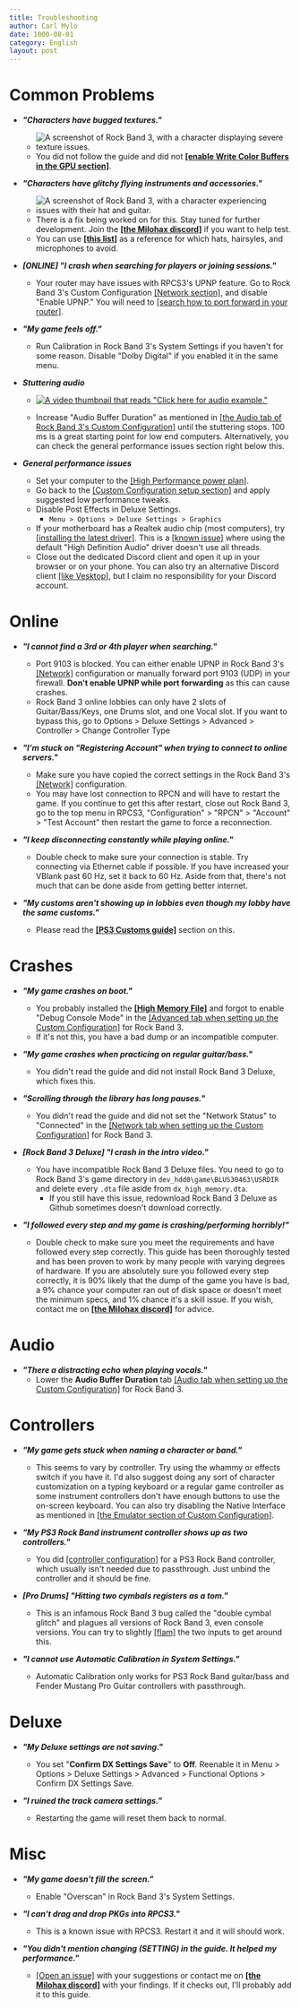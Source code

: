 ```yaml
---
title: Troubleshooting
author: Carl Mylo
date: 1000-08-01
category: English
layout: post
---
```


# Common Problems

*   **_"Characters have bugged textures."_**

	* ![A screenshot of Rock Band 3, with a character displaying severe texture issues.](https://carlmylo.github.io/docu-rpcs3/images/trbl/wcb.png "Graphical issues")
	*   You did not follow the guide and did not [**[enable Write Color Buffers in the GPU section]**](https://rb3pc.milohax.org/english/customconfiguration/#gpu).

*   **_"Characters have glitchy flying instruments and accessories."_**

	* ![A screenshot of Rock Band 3, with a character experiencing issues with their hat and guitar.](https://carlmylo.github.io/docu-rpcs3/images/trbl/flyinst.png "Graphical issues")
	*   There is a fix being worked on for this. Stay tuned for further development. Join the [**[the Milohax discord]**](https://rb3dx.milohax.org/discord) if you want to help test.
	*   You can use [**[this list]**](https://rb3pc.milohax.org/extra/teleprob) as a reference for which hats, hairsyles, and microphones to avoid.

*   **_\[ONLINE\] "I crash when searching for players or joining sessions."_**
	*   Your router may have issues with RPCS3's UPNP feature. Go to Rock Band 3's Custom Configuration [[Network section]](https://rb3pc.milohax.org/english/customconfiguration#network), and disable "Enable UPNP." You will need to [[search how to port forward in your router]](https://www.noip.com/support/knowledgebase/general-port-forwarding-guide).

*   **_"My game feels off."_**
	*   Run Calibration in Rock Band 3's System Settings if you haven't for some reason. Disable "Dolby Digital" if you enabled it in the same menu.

*   **_Stuttering audio_**

	* [![A video thumbnail that reads "Click here for audio example."](https://carlmylo.github.io/docu-rpcs3/images/trbl/badaudio.png)](https://www.youtube.com/watch?v=UoCMEQbNThs&t=20s "Rock Band 3 Deluxe - Low-End Low-Buffer Autoplay - YouTube")

	* Increase "Audio Buffer Duration" as mentioned in [[the Audio tab of Rock Band 3's Custom Configuration]](https://rb3pc.milohax.org/english/customconfiguration#audio) until the stuttering stops. 100 ms is a great starting point for low end computers. Alternatively, you can check the general performance issues section right below this.

*   **_General performance issues_**
	*	Set your computer to the [[High Performance power plan]](https://help.ableton.com/hc/en-us/articles/115000211304-Using-the-High-performance-power-plan-Windows-).
	*   Go back to the [[Custom Configuration setup section]](https://rb3pc.milohax.org/english/customconfiguration#changing-a-custom-configuration) and apply suggested low performance tweaks.
	*   Disable Post Effects in Deluxe Settings.
		* `Menu > Options > Deluxe Settings > Graphics`
	*	If your motherboard has a Realtek audio chip (most computers), try [[installing the latest driver]](https://realtek-download.com/download-hd/). This is a [[known issue]](https://github.com/RPCS3/rpcs3/issues/14648) where using the default "High Definition Audio" driver doesn't use all threads.
	*	Close out the dedicated Discord client and open it up in your browser or on your phone. You can also try an alternative Discord client [[like Vesktop]](https://github.com/Vencord/Vesktop), but I claim no responsibility for your Discord account.

# Online

*   **_"I cannot find a 3rd or 4th player when searching."_**
	*   Port 9103 is blocked. You can either enable UPNP in Rock Band 3's [[Network]](https://rb3pc.milohax.org/english/customconfiguration#network) configuration or manually forward port 9103 (UDP) in your firewall. **Don't enable UPNP while port forwarding** as this can cause crashes.
	*	Rock Band 3 online lobbies can only have 2 slots of Guitar/Bass/Keys, one Drums slot, and one Vocal slot. If you want to bypass this, go to 
	Options > Deluxe Settings > Advanced > Controller > Change Controller Type

*   **_"I'm stuck on "Registering Account" when trying to connect to online servers."_**
	*   Make sure you have copied the correct settings in the Rock Band 3's [[Network]](https://rb3pc.milohax.org/english/customconfiguration#network) configuration.
	*   You may have lost connection to RPCN  and will have to restart the game. If you continue to get this after restart, close out Rock Band 3, go to the top menu in RPCS3, "Configuration" > "RPCN" > "Account" > "Test Account" then restart the game to force a reconnection.
 
*   **_"I keep disconnecting constantly while playing online."_**
	*   Double check to make sure your connection is stable. Try connecting via Ethernet cable if possible. If you have increased your VBlank past 60 Hz, set it back to 60 Hz. Aside from that, there's not much that can be done aside from getting better internet.

*   **_"My customs aren't showing up in lobbies even though my lobby have the same customs."_**
	*   Please read the [**[PS3 Customs guide]**](https://docs.google.com/document/d/1YwGNT1oPUgfek-p3sLCZv4b-PsO8Yv9eobx5fV6W2vQ/edit#heading=h.qxzngdakbkv) section on this.

# Crashes

*   **_"My game crashes on boot."_**
	*   You probably installed the [**[High Memory File]**](https://rb3pc.milohax.org/english/advancedstuff/#intro) and forgot to enable "Debug Console Mode" in the [[Advanced tab when setting up the Custom Configuration]](https://rb3pc.milohax.org/english/customconfiguration/#advanced) for Rock Band 3.
	* If it's not this, you have a bad dump or an incompatible computer.

*   **_"My game crashes when practicing on regular guitar/bass."_**
	*   You didn't read the guide and did not install Rock Band 3 Deluxe, which fixes this.

*   **_"Scrolling through the library has long pauses."_**
	*   You didn't read the guide and did not set the "Network Status" to "Connected" in the [[Network tab when setting up the Custom Configuration]](https://rb3pc.milohax.org/english/customconfiguration#network) for Rock Band 3.

*   **_[Rock Band 3 Deluxe] "I crash in the intro video."_**
	*   You have incompatible Rock Band 3 Deluxe files. You need to go to Rock Band 3's game directory in `dev_hdd0\game\BLUS30463\USRDIR` and delete every `.dta` file aside from `dx_high_memory.dta`.
		* If you still have this issue, redownload Rock Band 3 Deluxe as Github sometimes doesn't download correctly.

*   **_"I followed every step and my game is crashing/performing horribly!"_**
	*   Double check to make sure you meet the requirements and have followed every step correctly. This guide has been thoroughly tested and has been proven to work by many people with varying degrees of hardware. If you are absolutely sure you followed every step correctly, it is 90% likely that the dump of the game you have is bad, a 9% chance your computer ran out of disk space or doesn't meet the minimum specs, and 1% chance it's a skill issue. If you wish, contact me on [**[the Milohax discord]**](https://rb3dx.milohax.org/discord) for advice.

# Audio

*   **_"There a distracting echo when playing vocals."_**
	*   Lower the **Audio Buffer Duration** tab [[Audio tab when setting up the Custom Configuration]](https://rb3pc.milohax.org/english/customconfiguration/#audio) for Rock Band 3.

# Controllers

*   **_"My game gets stuck when naming a character or band."_**
	*   This seems to vary by controller. Try using the whammy or effects switch if you have it. I'd also suggest doing any sort of character customization on a typing keyboard or a regular game controller as some instrument controllers don't have enough buttons to use the on-screen keyboard. You can also try disabling the Native Interface as mentioned in [[the Emulator section of Custom Configuration]](https://rb3pc.milohax.org/english/customconfiguration#emulator).

*   **_"My PS3 Rock Band instrument controller shows up as two controllers."_**
	*   You did [[controller configuration]](https://rb3pc.milohax.org/english/controllers/) for a PS3 Rock Band controller, which usually isn't needed due to passthrough. Just unbind the controller and it should be fine.

*   **_[Pro Drums] "Hitting two cymbals registers as a tom."_**
	*   This is an infamous Rock Band 3 bug called the "double cymbal glitch" and plagues all versions of Rock Band 3, even console versions. You can try to slightly [[flam]](https://en.wikipedia.org/wiki/Drum_rudiment#Flam) the two inputs to get around this.

*   **_"I cannot use Automatic Calibration in System Settings."_**
	*   Automatic Calibration only works for PS3 Rock Band guitar/bass and Fender Mustang Pro Guitar controllers with passthrough.

# Deluxe

*   **_"My Deluxe settings are not saving."_**
	*   You set "**Confirm DX Settings Save**" to **Off**. Reenable it in Menu > Options > Deluxe Settings > Advanced > Functional Options > Confirm DX Settings Save.

*   **_"I ruined the track camera settings."_**
	*   Restarting the game will reset them back to normal.

# Misc
	
*   **_"My game doesn't fill the screen."_**
	*   Enable "Overscan" in Rock Band 3's System Settings.

*   **_"I can't drag and drop PKGs into RPCS3."_**
	*   This is a known issue with RPCS3. Restart it and it will should work.

*	**_"You didn't mention changing (SETTING) in the guide. It helped my performance."_**
	* [[Open an issue]](https://github.com/hmxmilohax/rb3-pc/issues/new) with your suggestions or contact me on [**[the Milohax discord]**](https://rb3dx.milohax.org/discord) with your findings. If it checks out, I'll probably add it to this guide.